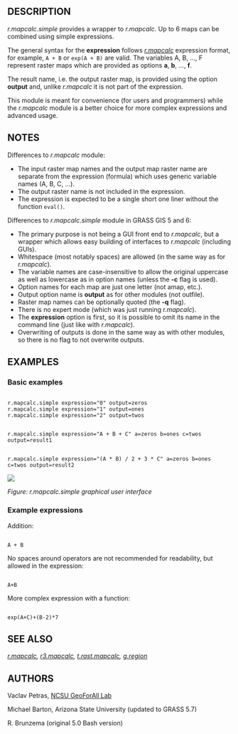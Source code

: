 
## DESCRIPTION

*r.mapcalc.simple* provides a wrapper to *r.mapcalc*.
Up to 6 maps can be combined using simple expressions.

The general syntax for the **expression** follows
*[r.mapcalc](r.mapcalc.html)* expression format,
for example, `A + B` or `exp(A + B)` are valid.
The variables A, B, ..., F represent raster maps which are provided
as options **a**, **b**, ..., **f**.

The result name, i.e. the output raster map, is provided using the
option **output** and, unlike *r.mapcalc* it is not part
of the expression.

This module is meant for convenience (for users and programmers) while
the *r.mapcalc* module is a better choice for more complex
expressions and advanced usage.

## NOTES

Differences to *r.mapcalc* module:

* The input raster map names and the output map raster name are
  separate from the expression (formula) which uses generic
  variable names (A, B, C, ...).
* The output raster name is not included in the expression.
* The expression is expected to be a single short one liner
  without the function `eval()`.

Differences to *r.mapcalc.simple* module in GRASS GIS 5 and 6:

* The primary purpose is not being a GUI front end to
  *r.mapcalc*, but a wrapper which allows easy building of
  interfaces to *r.mapcalc* (including GUIs).
* Whitespace (most notably spaces) are allowed
  (in the same way as for *r.mapcalc*).
* The variable names are case-insensitive to allow the original
  uppercase as well as lowercase as in option names
  (unless the **-c** flag is used).
* Option names for each map are just one letter (not amap, etc.).
* Output option name is **output** as for other modules
  (not outfile).
* Raster map names can be optionally quoted (the **-q** flag).
* There is no expert mode
  (which was just running *r.mapcalc*).
* The **expression** option is first, so it is possible to
  omit its name in the command line
  (just like with *r.mapcalc*).
* Overwriting of outputs is done in the same way as with other
  modules, so there is no flag to not overwrite outputs.

## EXAMPLES

### Basic examples

```

r.mapcalc.simple expression="0" output=zeros
r.mapcalc.simple expression="1" output=ones
r.mapcalc.simple expression="2" output=twos

```

```

r.mapcalc.simple expression="A + B + C" a=zeros b=ones c=twos output=result1

```

```

r.mapcalc.simple expression="(A * B) / 2 + 3 * C" a=zeros b=ones c=twos output=result2

```

![](r_mapcalc_simple.png)

*Figure: r.mapcalc.simple graphical user interface*

### Example expressions

Addition:

```

A + B

```

No spaces around operators are not recommended for readability,
but allowed in the expression:

```

A+B

```

More complex expression with a function:

```

exp(A+C)+(B-2)*7

```

## SEE ALSO

*[r.mapcalc](r.mapcalc.html),
[r3.mapcalc](r3.mapcalc.html),
[t.rast.mapcalc](t.rast.mapcalc.html),
[g.region](g.region.html)*

## AUTHORS

Vaclav Petras, [NCSU GeoForAll Lab](https://geospatial.ncsu.edu/geoforall/)

Michael Barton, Arizona State University (updated to GRASS 5.7)

R. Brunzema (original 5.0 Bash version)
